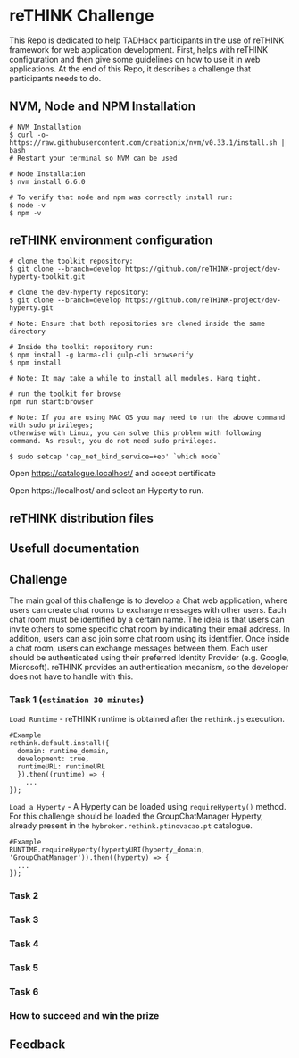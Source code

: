 # reTHINK Challenge

This Repo is dedicated to help TADHack participants in the use of reTHINK framework for web application development. First, helps with reTHINK configuration and then give some guidelines on how to use it in web applications. At the end of this Repo, it describes a challenge that participants needs to do.
 

## NVM, Node and NPM Installation

```shell
# NVM Installation
$ curl -o- https://raw.githubusercontent.com/creationix/nvm/v0.33.1/install.sh | bash
# Restart your terminal so NVM can be used

# Node Installation
$ nvm install 6.6.0

# To verify that node and npm was correctly install run:
$ node -v
$ npm -v
```

## reTHINK environment configuration 

```shell
# clone the toolkit repository:
$ git clone --branch=develop https://github.com/reTHINK-project/dev-hyperty-toolkit.git

# clone the dev-hyperty repository:
$ git clone --branch=develop https://github.com/reTHINK-project/dev-hyperty.git

# Note: Ensure that both repositories are cloned inside the same directory 
```

```shell
# Inside the toolkit repository run:
$ npm install -g karma-cli gulp-cli browserify
$ npm install

# Note: It may take a while to install all modules. Hang tight. 
```

```shell
# run the toolkit for browse
npm run start:browser

# Note: If you are using MAC OS you may need to run the above command with sudo privileges; 
otherwise with Linux, you can solve this problem with following command. As result, you do not need sudo privileges.

$ sudo setcap 'cap_net_bind_service=+ep' `which node`

```

Open https://catalogue.localhost/ and accept certificate

Open https://localhost/ and select an Hyperty to run.

## reTHINK distribution files 


## Usefull documentation


## Challenge

The main goal of this challenge is to develop a Chat web application, where users can create chat rooms to exchange messages with other users. Each chat room must be identified by a certain name. The ideia is that users can invite others to some specific chat room by indicating their email address. In addition, users can also join some chat room using its identifier. Once inside a chat room, users can exchange messages between them. 
Each user should be authenticated using their preferred Identity Provider (e.g. Google, Microsoft). reTHINK provides an authentication mecanism, so the developer does not have to handle with this.

### Task 1 (`estimation 30 minutes`)

`Load Runtime` - reTHINK runtime is obtained after the `rethink.js` execution.

```shell
#Example
rethink.default.install({ 
  domain: runtime_domain,
  development: true,
  runtimeURL: runtimeURL
  }).then((runtime) => {
    ... 
});
```

`Load a Hyperty` - A Hyperty can be loaded using `requireHyperty()` method. For this challenge should be loaded the GroupChatManager Hyperty, already present in the `hybroker.rethink.ptinovacao.pt` catalogue.

```shell
#Example
RUNTIME.requireHyperty(hypertyURI(hyperty_domain, 'GroupChatManager')).then((hyperty) => {
  ...
});
```

### Task 2

### Task 3

### Task 4

### Task 5

### Task 6



### How to succeed and win the prize 


## Feedback
